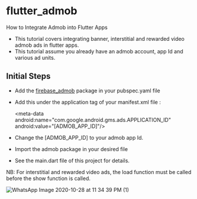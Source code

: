 # flutter_admob
How to Integrate Admob into Flutter Apps
* This tutorial covers integrating banner, interstitial and rewarded video admob ads in flutter apps.
* This tutorial assume you already have an admob account, app Id and various ad units.


## Initial Steps
* Add the  [firebase_admob](https://pub.dev/packages/firebase_admob/install) package in your pubspec.yaml file
* Add this under the application tag of your manifest.xml file : <p>
\<meta-data android:name="com.google.android.gms.ads.APPLICATION_ID" android:value="[ADMOB_APP_ID]"/> 
 
*  Change the [ADMOB_APP_ID] to your admob app Id.
*  Import the admob package in your desired file
*  See the main.dart file of this project for details.

NB: For interstitial and rewarded video ads, the load function must be called before the show function is called.




![WhatsApp Image 2020-10-28 at 11 34 39 PM (1)](https://user-images.githubusercontent.com/50165149/97504590-78989400-1977-11eb-99d6-3aa577f3d28c.jpeg)
